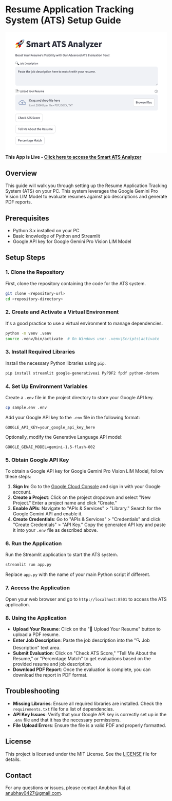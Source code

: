 
# Resume Application Tracking System (ATS) Setup Guide
![Image](image01.png)
**This App is Live - [Click here to access the Smart ATS Analyzer](https://smart-ats-analyzer-by-anubhav.streamlit.app/)**  
## Overview
This guide will walk you through setting up the Resume Application Tracking System (ATS) on your PC. This system leverages the Google Gemini Pro Vision LIM Model to evaluate resumes against job descriptions and generate PDF reports.

## Prerequisites
- Python 3.x installed on your PC
- Basic knowledge of Python and Streamlit
- Google API key for Google Gemini Pro Vision LIM Model

## Setup Steps

### 1. Clone the Repository
First, clone the repository containing the code for the ATS system.

```bash
git clone <repository-url>
cd <repository-directory>
```

### 2. Create and Activate a Virtual Environment
It's a good practice to use a virtual environment to manage dependencies.

```bash
python -m venv .venv
source .venv/bin/activate  # On Windows use: .venv\Scripts\activate
```

### 3. Install Required Libraries
Install the necessary Python libraries using `pip`.

```bash
pip install streamlit google-generativeai PyPDF2 fpdf python-dotenv
```

### 4. Set Up Environment Variables
Create a `.env` file in the project directory to store your Google API key.

```bash
cp sample.env .env
```

Add your Google API key to the `.env` file in the following format:

```
GOOGLE_API_KEY=your_google_api_key_here
```

Optionally, modify the Generative Language API model:

```
GOOGLE_GENAI_MODEL=gemini-1.5-flash-002
```

### 5. Obtain Google API Key
To obtain a Google API key for Google Gemini Pro Vision LIM Model, follow these steps:

1. **Sign In**: Go to the [Google Cloud Console](https://console.cloud.google.com/) and sign in with your Google account.
2. **Create a Project**: Click on the project dropdown and select "New Project." Enter a project name and click "Create."
3. **Enable APIs**: Navigate to "APIs & Services" > "Library." Search for the Google Gemini API and enable it.
4. **Create Credentials**: Go to "APIs & Services" > "Credentials" and click "Create Credentials" > "API Key." Copy the generated API key and paste it into your `.env` file as described above.

### 6. Run the Application
Run the Streamlit application to start the ATS system.

```bash
streamlit run app.py
```

Replace `app.py` with the name of your main Python script if different.

### 7. Access the Application
Open your web browser and go to `http://localhost:8501` to access the ATS application.

### 8. Using the Application
- **Upload Your Resume**: Click on the "📄 Upload Your Resume" button to upload a PDF resume.
- **Enter Job Description**: Paste the job description into the "🔍 Job Description" text area.
- **Submit Evaluation**: Click on "Check ATS Score," "Tell Me About the Resume," or "Percentage Match" to get evaluations based on the provided resume and job description.
- **Download PDF Report**: Once the evaluation is complete, you can download the report in PDF format.

## Troubleshooting
- **Missing Libraries**: Ensure all required libraries are installed. Check the `requirements.txt` file for a list of dependencies.
- **API Key Issues**: Verify that your Google API key is correctly set up in the `.env` file and that it has the necessary permissions.
- **File Upload Errors**: Ensure the file is a valid PDF and properly formatted.

## License
This project is licensed under the MIT License. See the [LICENSE](LICENSE) file for details.

## Contact
For any questions or issues, please contact Anubhav Raj at [anubhav0427@gmail.com](mailto:anubhav0427@gmail.com).

